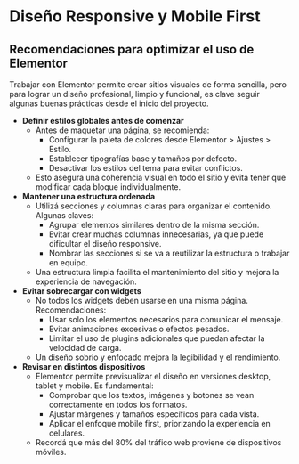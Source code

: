 # Diseño Responsive y Mobile First

## Recomendaciones para optimizar el uso de Elementor
Trabajar con Elementor permite crear sitios visuales de forma sencilla, pero para lograr un diseño profesional, limpio y funcional, es clave seguir algunas buenas prácticas desde el inicio del proyecto.

- **Definir estilos globales antes de comenzar**
    - Antes de maquetar una página, se recomienda:
        - Configurar la paleta de colores desde Elementor > Ajustes > Estilo.
        - Establecer tipografías base y tamaños por defecto.
        - Desactivar los estilos del tema para evitar conflictos.
    - Esto asegura una coherencia visual en todo el sitio y evita tener que modificar cada bloque individualmente.
- **Mantener una estructura ordenada**
    - Utilizá secciones y columnas claras para organizar el contenido. Algunas claves:
        - Agrupar elementos similares dentro de la misma sección.
        - Evitar crear muchas columnas innecesarias, ya que puede dificultar el diseño responsive.
        - Nombrar las secciones si se va a reutilizar la estructura o trabajar en equipo.
    - Una estructura limpia facilita el mantenimiento del sitio y mejora la experiencia de navegación.
- **Evitar sobrecargar con widgets**
    - No todos los widgets deben usarse en una misma página. Recomendaciones:
        - Usar solo los elementos necesarios para comunicar el mensaje.
        - Evitar animaciones excesivas o efectos pesados.
        - Limitar el uso de plugins adicionales que puedan afectar la velocidad de carga.
    - Un diseño sobrio y enfocado mejora la legibilidad y el rendimiento.
- **Revisar en distintos dispositivos**
    - Elementor permite previsualizar el diseño en versiones desktop, tablet y mobile. Es fundamental:
        - Comprobar que los textos, imágenes y botones se vean correctamente en todos los formatos.
        - Ajustar márgenes y tamaños específicos para cada vista.
        - Aplicar el enfoque mobile first, priorizando la experiencia en celulares.
    - Recordá que más del 80% del tráfico web proviene de dispositivos móviles.